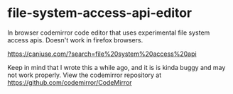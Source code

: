# file-system-access-api-editor
In browser codemirror code editor that uses experimental file system access apis. Doesn't work in firefox browsers. 

https://caniuse.com/?search=file%20system%20access%20api

Keep in mind that I wrote this a while ago, and it is is kinda buggy and may not work properly.
View the codemirror repository at https://github.com/codemirror/CodeMirror
